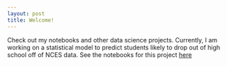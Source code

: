 ```yaml
---
layout: post
title: Welcome!
---
```


Check out my notebooks and other data science projects. Currently, I am working on a statistical model to predict students likely to drop out of high school off of NCES data. See the notebooks for this project [here](https://cemalec.github.io/student_outcomes/)
